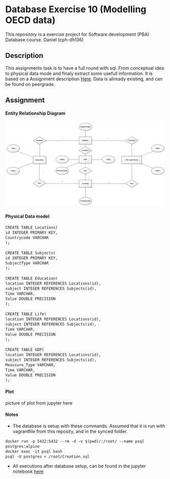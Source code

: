 # Database Exercise 10 (Modelling OECD data)
This repository is a exercise project for Software development (PBA) Database course. Daniel (cph-dh136)

## Description
This assignments task is to have a full round with sql. From conceptual idea to physical data mode and finaly extract some usefull information. It is based on a Assignment description [Here](https://gyazo.com/e0cee0579ce7be1aaed93cf92e481554). Data is allready existing, and can be found on peergrade.

## Assignment
#### Entity Relationship Diagram

![](https://raw.githubusercontent.com/DanielHauge/DBEX10/master/Chenerdiagram1.png)

#### Physical Data model
```
CREATE TABLE Locations(
id INTEGER PRIMARY KEY,
Countrycode VARCHAR
);

CREATE TABLE Subjects(
id INTEGER PRIMARY KEY,
SubjectType VARCHAR
);

CREATE TABLE Education(
location INTEGER REFERENCES Locations(id),
subject INTEGER REFERENCES Subjects(id),
Time VARCHAR,
Value DOUBLE PRECISION
);

CREATE TABLE Life(
location INTEGER REFERENCES Locations(id),
subject INTEGER REFERENCES Subjects(id),
Time VARCHAR,
Value DOUBLE PRECISION
);

CREATE TABLE GDP(
location INTEGER REFERENCES Locations(id),
subject INTEGER REFERENCES Subjects(id),
Meassure_Type VARCHAR,
Time VARCHAR,
Value DOUBLE PRECISION
);
```

#### Plot
picture of plot from jupyter here

#### Notes

- The database is setup with these commands. Assumed that it is run with vagrantfile from this reposity, and in the synced folder.

```
docker run -p 5432:5432 --rm -d -v $(pwd)/:/root/ --name psql postgres:alpine
docker exec -it psql bash
psql -U postgres < /root/Creation.sql
```
- All executions after database setup, can be found in the jupyter notebook [here]()
